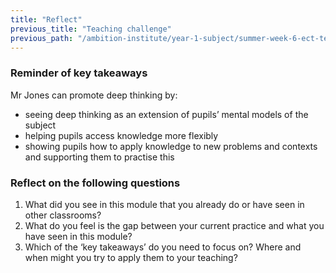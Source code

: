 ```yaml
---
title: "Reflect"
previous_title: "Teaching challenge"
previous_path: "/ambition-institute/year-1-subject/summer-week-6-ect-teaching-challenge"
---
```


### Reminder of key takeaways

Mr Jones can promote deep thinking by:

- seeing deep thinking as an extension of pupils’ mental models of the subject
- helping pupils access knowledge more flexibly
- showing pupils how to apply knowledge to new problems and contexts and supporting them to practise this

### Reflect on the following questions

1. What did you see in this module that you already do or have seen in other classrooms?
2. What do you feel is the gap between your current practice and what you have seen in this module?
3. Which of the ‘key takeaways’ do you need to focus on? Where and when might you try to apply them to your teaching?
